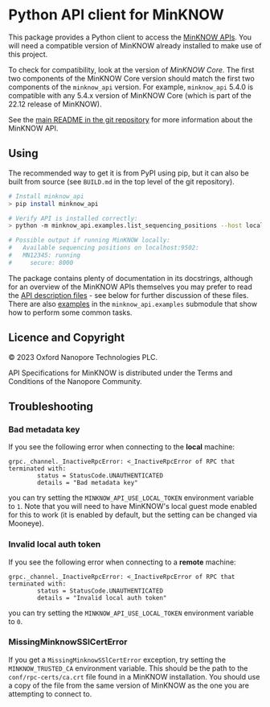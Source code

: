# Python API client for MinKNOW

This package provides a Python client to access the [MinKNOW APIs][minknow_api]. You will need a
compatible version of MinKNOW already installed to make use of this project.

To check for compatibility, look at the version of *MinKNOW Core*. The first two components of the
MinKNOW Core version should match the first two components of the `minknow_api` version. For
example, `minknow_api` 5.4.0 is compatible with any 5.4.x version of MinKNOW Core (which is part of
the 22.12 release of MinKNOW).

See the [main README in the git repository][readme] for more information about the MinKNOW API.

[minknow_api]: https://github.com/nanoporetech/minknow_api
[readme]: https://github.com/nanoporetech/minknow_api/blob/master/README.md

## Using

The recommended way to get it is from PyPI using pip, but it can also be built from source (see
`BUILD.md` in the top level of the git repository).

```bash
# Install minknow_api
> pip install minknow_api

# Verify API is installed correctly:
> python -m minknow_api.examples.list_sequencing_positions --host localhost

# Possible output if running MinKNOW locally:
#   Available sequencing positions on localhost:9502:
#   MN12345: running
#     secure: 8000
```

The package contains plenty of documentation in its docstrings, although for an overview of the
MinKNOW APIs themselves you may prefer to read the [API description files][api_files] - see below
for further discussion of these files. There are also [examples][examples] in the
`minknow_api.examples` submodule that show how to perform some common tasks.

[api_files]: https://github.com/nanoporetech/minknow_api/tree/master/proto/minknow_api
[examples]: https://github.com/nanoporetech/minknow_api/tree/master/python/minknow_api/examples


## Licence and Copyright

© 2023 Oxford Nanopore Technologies PLC.

API Specifications for MinKNOW is distributed under the Terms and Conditions of the Nanopore
Community.


## Troubleshooting

### Bad metadata key

If you see the following error when connecting to the **local** machine:

```
grpc._channel._InactiveRpcError: <_InactiveRpcError of RPC that terminated with:
        status = StatusCode.UNAUTHENTICATED
        details = "Bad metadata key"
```

you can try setting the `MINKNOW_API_USE_LOCAL_TOKEN` environment variable to `1`. Note that you
will need to have MinKNOW's local guest mode enabled for this to work (it is enabled by default, but
the setting can be changed via Mooneye).

### Invalid local auth token

If you see the following error when connecting to a **remote** machine:

```
grpc._channel._InactiveRpcError: <_InactiveRpcError of RPC that terminated with:
        status = StatusCode.UNAUTHENTICATED
        details = "Invalid local auth token"
```

you can try setting the `MINKNOW_API_USE_LOCAL_TOKEN` environment variable to `0`.

### MissingMinknowSSlCertError

If you get a `MissingMinknowSSlCertError` exception, try setting the `MINKNOW_TRUSTED_CA`
environment variable. This should be the path to the `conf/rpc-certs/ca.crt` file found in a MinKNOW
installation. You should use a copy of the file from the same version of MinKNOW as the one you are
attempting to connect to.
